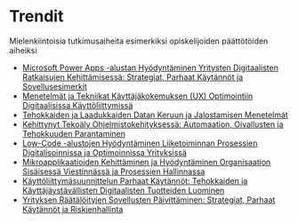 # Trendit
Mielenkiintoisia tutkimusaiheita esimerkiksi opiskelijoiden päättötöiden aiheiksi

* [Microsoft Power Apps -alustan Hyödyntäminen Yritysten Digitaalisten Ratkaisujen Kehittämisessä: Strategiat, Parhaat Käytännöt ja Sovellusesimerkit](https://github.com/Latentti/Trendit/blob/main/powerapps.md)
* [Menetelmät ja Tekniikat Käyttäjäkokemuksen (UX) Optimointiin Digitaalisissa Käyttöliittymissä](https://github.com/Latentti/Trendit/blob/main/ux-design.md)
* [Tehokkaiden ja Laadukkaiden Datan Keruun ja Jalostamisen Menetelmät](https://github.com/Latentti/Trendit/blob/main/dataEngineering.md)
* [Kehittynyt Tekoäly Ohjelmistokehityksessä: Automaation, Oivallusten ja Tehokkuuden Parantaminen](https://github.com/Latentti/Trendit/blob/main/software-development-and-ai.md)
* [Low-Code -alustojen Hyödyntäminen Liiketoiminnan Prosessien Digitalisoinnissa ja Optimoinnissa Yrityksissä](https://github.com/Latentti/Trendit/blob/main/low-code.md)
* [Mikroapplikaatioiden Kehittäminen ja Hyödyntäminen Organisaation Sisäisessä Viestinnässä ja Prosessien Hallinnassa](https://github.com/Latentti/Trendit/blob/main/microApplications.md)
* [Käyttöliittymäsuunnittelun Parhaat Käytännöt: Tehokkaiden ja Käyttäjäystävällisten Digitaalisten Tuotteiden Luominen](https://github.com/Latentti/Trendit/blob/main/best-practices-ui-design.md)
* [Yrityksen Räätälöityjen Sovellusten Päivittäminen: Strategiat, Parhaat Käytännöt ja Riskienhallinta]()

